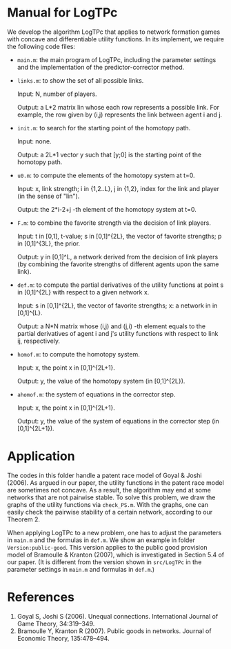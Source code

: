 # Manual for LogTPc
We develop the algorithm LogTPc that applies to network formation games with concave and differentiable utility functions.
In its implement, we require the following code files:

- `main.m`: the main program of LogTPc, including the parameter settings and the
implementation of the predictor-corrector method.

- `links.m`: to show the set of all possible links.
  
	Input: N, number of players.
  
	Output: a L*2 matrix lin whose each row represents a possible link. For
 	example, the row given by (i,j) represents the link between agent i and j. 

- `init.m`:  to search for the starting point of the homotopy path.
  
 	Input: none.
 
	Output: a 2L*1 vector y such that [y;0] is the starting point of the
 	homotopy path.

- `u0.m`: to compute the elements of the homotopy system at t=0.
  
  	Input: x, link strength; i in {1,2..L}, j in {1,2}, index for the link and player (in the sense of "lin").
  
	Output: the 2*i-2+j -th element of the homotopy system at t=0.

- `F.m`: to combine the favorite strength via the decision of link players.
 
 	Input: t in [0,1], t-value; s in [0,1]^{2L}, the vector of favorite
 	strengths; p in [0,1]^{3L}, the prior.

 	Output: y in [0,1]^L, a network derived from the decision of link
 	players (by combining the favorite strengths of different agents upon the same link).

- `def.m`: to compute the partial derivatives of the utility functions at point s in [0,1]^{2L} with
 respect to a given network x.

 	Input: s in [0,1]^{2L}, the vector of favorite strengths; x: a network in
 	in [0,1]^{L}.
 
 	Output: a N*N matrix whose (i,j) and (j,i) -th element equals to the
	partial derivatives of agent i and j's utility functions with respect to
	link ij, respectively.

- `homof.m`: to compute the homotopy system.
  
 	Input: x, the point x in [0,1]^{2L+1}.

 	Output: y, the value of the homotopy system (in [0,1]^{2L}).

- `ahomof.m`: the system of equations in the corrector step.
 
 	Input: x, the point x in [0,1]^{2L+1}.

 	Output: y, the value of the system of equations in the corrector step (in [0,1]^{2L+1}).



# Application
The codes in this folder handle a patent race model of Goyal & Joshi (2006). As argued in our paper, the utility functions in the patent race model are sometimes not concave. As a result, the algorithm may end at some networks that are not pairwise stable. To solve this problem, we draw the graphs of the utility functions via `check_PS.m`. With the graphs, one can easily check the pairwise stability of a certain network, according to our Theorem 2.

When applying LogTPc to a new problem, one has to adjust the parameters in `main.m` and the formulas in `def.m`. We show an example in folder  `Version:public-good`. This version applies to the public good provision model of Bramoulle & Kranton (2007), which is investigated in Section 5.4 of our paper. (It is different from the version shown in `src/LogTPc` in the parameter settings in `main.m` and formulas in `def.m`.)


# References
1. Goyal S, Joshi S (2006). Unequal connections. International Journal of Game Theory, 34:319–349.
2. Bramoulle Y, Kranton R (2007). Public goods in networks. Journal of Economic Theory, 135:478–494.

